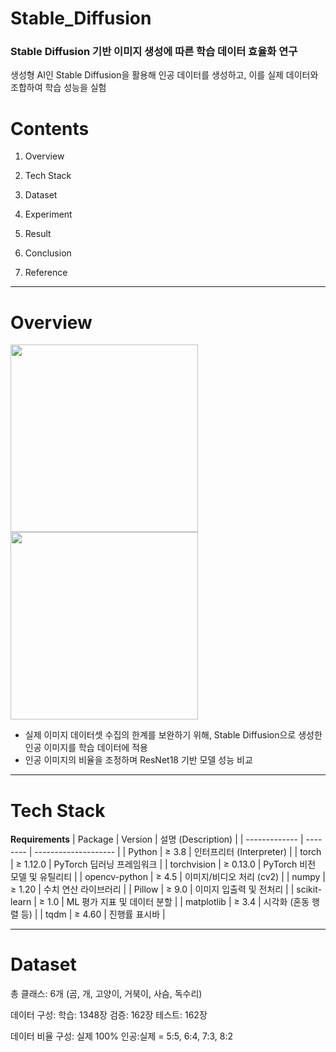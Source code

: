 # Stable_Diffusion
<h3>Stable Diffusion 기반 이미지 생성에 따른 학습 데이터 효율화 연구</h3>

생성형 AI인 Stable Diffusion을 활용해 인공 데이터를 생성하고, 이를 실제 데이터와 조합하여 학습 성능을 실험

# Contents
1. Overview

2. Tech Stack

3. Dataset

4. Experiment

5. Result

6. Conclusion

7. Reference
-----
# Overview
<img src="https://github.com/user-attachments/assets/76d52e9f-b6cb-4a77-8d12-b472d9343ec7"  width="300" height="300"/>
<img src="https://github.com/user-attachments/assets/b7c57730-f58a-400a-a3dc-248f7af8535e"  width="300" height="300"/>


- 실제 이미지 데이터셋 수집의 한계를 보완하기 위해, Stable Diffusion으로 생성한 인공 이미지를 학습 데이터에 적용
- 인공 이미지의 비율을 조정하며 ResNet18 기반 모델 성능 비교

-----
# Tech Stack
**Requirements**
| Package       | Version  | 설명 (Description)     |
| ------------- | -------- | -------------------- |
| Python        | ≥ 3.8    | 인터프리터 (Interpreter)  |
| torch         | ≥ 1.12.0 | PyTorch 딥러닝 프레임워크    |
| torchvision   | ≥ 0.13.0 | PyTorch 비전 모델 및 유틸리티 |
| opencv-python | ≥ 4.5    | 이미지/비디오 처리 (cv2)     |
| numpy         | ≥ 1.20   | 수치 연산 라이브러리          |
| Pillow        | ≥ 9.0    | 이미지 입출력 및 전처리        |
| scikit-learn  | ≥ 1.0    | ML 평가 지표 및 데이터 분할    |
| matplotlib    | ≥ 3.4    | 시각화 (혼동 행렬 등)        |
| tqdm          | ≥ 4.60   | 진행률 표시바              |

-------
# Dataset
총 클래스: 6개 (곰, 개, 고양이, 거북이, 사슴, 독수리)

데이터 구성:
학습: 1348장
검증: 162장
테스트: 162장

데이터 비율 구성:
실제 100%
인공:실제 = 5:5, 6:4, 7:3, 8:2
